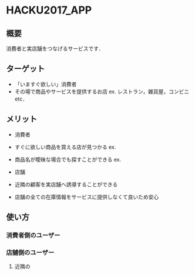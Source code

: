 # HACKU2017_APP
## 概要
消費者と実店舗をつなげるサービスです．

## ターゲット
- 「いますぐ欲しい」消費者
- その場で商品やサービスを提供するお店
  ex. レストラン，雑貨屋，コンビニ etc．

## メリット
- 消費者
 - すぐに欲しい商品を買える店が見つかる
   ex.
 - 商品名が曖昧な場合でも探すことができる
   ex.

- 店舗
 - 近隣の顧客を実店舗へ誘導することができる
 - 店舗の全ての在庫情報をサービスに提供しなくて良いため安心

## 使い方
### 消費者側のユーザー


### 店舗側のユーザー
1. 近隣の
